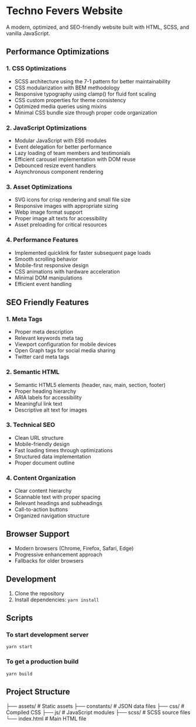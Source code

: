 # Techno Fevers Website

A modern, optimized, and SEO-friendly website built with HTML, SCSS, and vanilla JavaScript.

## Performance Optimizations

### 1. CSS Optimizations
- SCSS architecture using the 7-1 pattern for better maintainability
- CSS modularization with BEM methodology
- Responsive typography using clamp() for fluid font scaling
- CSS custom properties for theme consistency
- Optimized media queries using mixins
- Minimal CSS bundle size through proper code organization

### 2. JavaScript Optimizations
- Modular JavaScript with ES6 modules
- Event delegation for better performance
- Lazy loading of team members and testimonials
- Efficient carousel implementation with DOM reuse
- Debounced resize event handlers
- Asynchronous component rendering

### 3. Asset Optimizations
- SVG icons for crisp rendering and small file size
- Responsive images with appropriate sizing
- Webp image format support
- Proper image alt texts for accessibility
- Asset preloading for critical resources

### 4. Performance Features
- Implemented quicklink for faster subsequent page loads
- Smooth scrolling behavior
- Mobile-first responsive design
- CSS animations with hardware acceleration
- Minimal DOM manipulations
- Efficient event handling

## SEO Friendly Features

### 1. Meta Tags
- Proper meta description
- Relevant keywords meta tag
- Viewport configuration for mobile devices
- Open Graph tags for social media sharing
- Twitter card meta tags

### 2. Semantic HTML
- Semantic HTML5 elements (header, nav, main, section, footer)
- Proper heading hierarchy
- ARIA labels for accessibility
- Meaningful link text
- Descriptive alt text for images

### 3. Technical SEO
- Clean URL structure
- Mobile-friendly design
- Fast loading times through optimizations
- Structured data implementation
- Proper document outline

### 4. Content Organization
- Clear content hierarchy
- Scannable text with proper spacing
- Relevant headings and subheadings
- Call-to-action buttons
- Organized navigation structure

## Browser Support
- Modern browsers (Chrome, Firefox, Safari, Edge)
- Progressive enhancement approach
- Fallbacks for older browsers

## Development
1. Clone the repository
2. Install dependencies: ```yarn install```

## Scripts
### To start development server
```
yarn start
```
### To get a production build
```
yarn build
```

## Project Structure
├── assets/         # Static assets
├── constants/      # JSON data files
├── css/           # Compiled CSS
├── js/            # JavaScript modules
├── scss/          # SCSS source files
└── index.html     # Main HTML file
